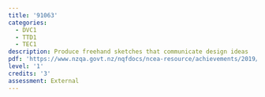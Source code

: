 ```yaml
---
title: '91063'
categories:
  - DVC1
  - TTD1
  - TEC1
description: Produce freehand sketches that communicate design ideas
pdf: 'https://www.nzqa.govt.nz/nqfdocs/ncea-resource/achievements/2019/as91063.pdf'
level: '1'
credits: '3'
assessment: External
---
```


